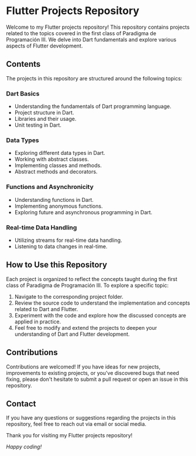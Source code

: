 # Flutter Projects Repository

Welcome to my Flutter projects repository! This repository contains projects related to the topics covered in the first class of Paradigma de Programación III. We delve into Dart fundamentals and explore various aspects of Flutter development.

## Contents

The projects in this repository are structured around the following topics:

### Dart Basics
- Understanding the fundamentals of Dart programming language.
- Project structure in Dart.
- Libraries and their usage.
- Unit testing in Dart.

### Data Types
- Exploring different data types in Dart.
- Working with abstract classes.
- Implementing classes and methods.
- Abstract methods and decorators.

### Functions and Asynchronicity
- Understanding functions in Dart.
- Implementing anonymous functions.
- Exploring future and asynchronous programming in Dart.

### Real-time Data Handling
- Utilizing streams for real-time data handling.
- Listening to data changes in real-time.

## How to Use this Repository

Each project is organized to reflect the concepts taught during the first class of Paradigma de Programación III. To explore a specific topic:

1. Navigate to the corresponding project folder.
2. Review the source code to understand the implementation and concepts related to Dart and Flutter.
3. Experiment with the code and explore how the discussed concepts are applied in practice.
4. Feel free to modify and extend the projects to deepen your understanding of Dart and Flutter development.

## Contributions

Contributions are welcomed! If you have ideas for new projects, improvements to existing projects, or you've discovered bugs that need fixing, please don't hesitate to submit a pull request or open an issue in this repository.

## Contact

If you have any questions or suggestions regarding the projects in this repository, feel free to reach out via email or social media.

Thank you for visiting my Flutter projects repository!

*Happy coding!*
